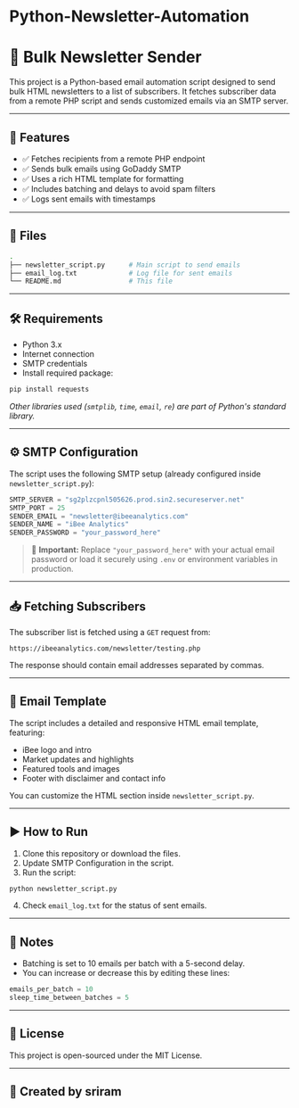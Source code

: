 # Python-Newsletter-Automation

# 📧 Bulk Newsletter Sender

This project is a Python-based email automation script designed to send bulk HTML newsletters to a list of subscribers. It fetches subscriber data from a remote PHP script and sends customized emails via an SMTP server.

---

## 🚀 Features

- ✅ Fetches recipients from a remote PHP endpoint
- ✅ Sends bulk emails using GoDaddy SMTP
- ✅ Uses a rich HTML template for formatting
- ✅ Includes batching and delays to avoid spam filters
- ✅ Logs sent emails with timestamps

---

## 📁 Files

```bash
.
├── newsletter_script.py      # Main script to send emails
├── email_log.txt             # Log file for sent emails
└── README.md                 # This file
```

---

## 🛠️ Requirements

- Python 3.x
- Internet connection
- SMTP credentials
- Install required package:

```bash
pip install requests
```

*Other libraries used (`smtplib`, `time`, `email`, `re`) are part of Python's standard library.*

---

## ⚙️ SMTP Configuration

The script uses the following SMTP setup (already configured inside `newsletter_script.py`):

```python
SMTP_SERVER = "sg2plzcpnl505626.prod.sin2.secureserver.net"
SMTP_PORT = 25
SENDER_EMAIL = "newsletter@ibeeanalytics.com"
SENDER_NAME = "iBee Analytics"
SENDER_PASSWORD = "your_password_here"
```

> 🔐 **Important:** Replace `"your_password_here"` with your actual email password or load it securely using `.env` or environment variables in production.

---

## 📥 Fetching Subscribers

The subscriber list is fetched using a `GET` request from:

```
https://ibeeanalytics.com/newsletter/testing.php
```

The response should contain email addresses separated by commas.

---

## 📧 Email Template

The script includes a detailed and responsive HTML email template, featuring:

- iBee logo and intro
- Market updates and highlights
- Featured tools and images
- Footer with disclaimer and contact info

You can customize the HTML section inside `newsletter_script.py`.

---

## ▶️ How to Run

1. Clone this repository or download the files.
2. Update SMTP Configuration in the script.
3. Run the script:

```bash
python newsletter_script.py
```

4. Check `email_log.txt` for the status of sent emails.

---

## 🧠 Notes

- Batching is set to 10 emails per batch with a 5-second delay.
- You can increase or decrease this by editing these lines:

```python
emails_per_batch = 10
sleep_time_between_batches = 5
```

---

## 📜 License

This project is open-sourced under the MIT License.

---

## 📩 Created by sriram
